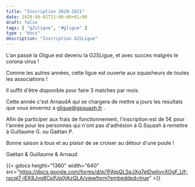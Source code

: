 ```yaml
---
title: "Inscription 2020-2021"
date: 2020-09-01T21:00:00+01:00
draft: false
tags: [ "g2sligue", "#gligue" ]
type : "docs"
description: "Inscription G2SLigue"
---
```


L'an passé la Gligue est devenu la G2SLigue, et avec succes malgrès le corona virus !

Comme les autres années, cette ligue est ouverte aux squasheurs de toutes les associations !

Il suffit d'être disponible pour faire 3 matches par mois.

Cette année c'est ArnaudA qui se chargera de mettre a jours les resultats que vous enverrez a gligue@gsquash.fr .

Afin de participer aux frais de fonctionnement, l'inscription est de 5€ pour l'année pour les personnes qui n'ont pas d'adhésion à G.Squash à remettre à Guillaume G. ou Gaëtan P.

Bonne saison à tous et au plaisir de se croiser au détour d'une poule !

Gaëtan & Guillaume & Arnaud

{{< gdocs height="1360" width="640"  src="https://docs.google.com/forms/d/e/1FAIpQLSeJXg7eIDwtivyXOgF_Uf-racql7-lEK8Jvq8CpPJp0jAzQLA/viewform?embedded=true"  >}}

